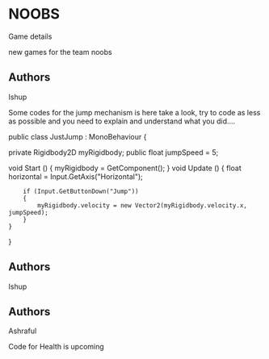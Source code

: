 # NOOBS
Game details

new games for the team noobs

## Authors
Ishup

Some codes for the jump mechanism is here take a look, try to code as less as possible and you need to explain and understand what you did....

public class JustJump : MonoBehaviour
{

private Rigidbody2D myRigidbody;
public float jumpSpeed = 5;

void Start () 
    {
        myRigidbody = GetComponent<Rigidbody2D>();
    }
    void Update () 
    {
        float horizontal = Input.GetAxis("Horizontal");

        if (Input.GetButtonDown("Jump"))
        {
            myRigidbody.velocity = new Vector2(myRigidbody.velocity.x, jumpSpeed);
        }
    }
}


## Authors
Ishup



## Authors
Ashraful

Code for Health is upcoming
